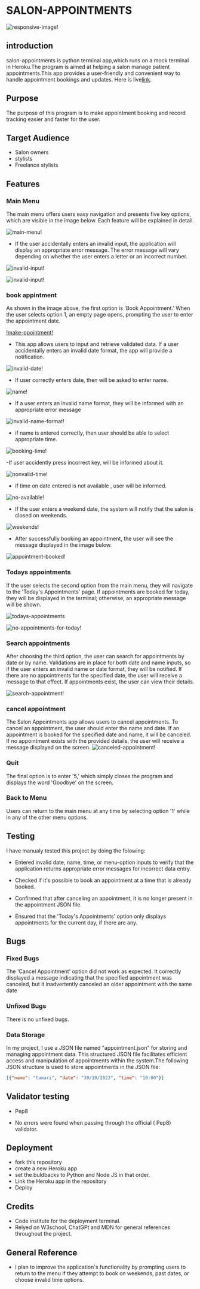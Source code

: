 # **SALON-APPOINTMENTS**

![responsive-image!](/docs/images/responsive.png)

## introduction

salon-appointments is python terminal app,which runs on a mock terminal in Heroku.The program is aimed at helping a salon manage patient appointments.This app provides a user-friendly and convenient way to handle appointment bookings and updates.
Here is live[link](https://salon-appointments-6179b752c1c9.herokuapp.com/?fbclid=IwAR2x-9_64jEAfkuD--ZYmFj9lUsE7TI0OsEsGUH8_Jiw3SymieOm-HKvgko).

## Purpose

The purpose of this program is to make appointment booking and record tracking easier and faster for the user.

## Target Audience

- Salon owners
- stylists
- Freelance stylists


## Features

### Main Menu

The main menu offers users easy navigation and presents five key options, which are visible in the image below. Each feature will be explained in detail.

![main-menu!](/docs/images/main%20-menu.png)

- If the user accidentally enters an invalid input, the application will display an appropriate error message. The error message will vary depending on whether the user enters a letter or an incorrect number.

![invalid-input!](/docs/images/main-menu%20if%20enter%20invalid%20input.png)

![invalid-input!](/docs/images/main-menu-letters.png)

### book appintment

As shown in the image above, the first option is 'Book Appointment.' When the user selects option 1, an empty page opens, prompting the user to enter the appointment date.

[!make-ppointment!](/docs/images/booking-date.png)

- This app allows users to input and retrieve validated data. If a user accidentally enters an invalid date format, the app will provide a notification.

![invalid-date!](/docs/images/booking-nvalid-date.png)

- If user correctly enters date, then will be asked to enter name.

![name!](/docs/images/cancell-appointment-name.png)

- If a user enters an invalid name format, they will be informed with an appropriate error message

![invalid-name-format!](/docs/images/invalid-name.png)

- if name is entered correctly, then user should be able to select appropriate time.

![booking-time!](/docs/images/booking-select-time.png)

-If user accidently press incorrect key, will be informed about it.

![nonvalid-time!](/docs/images/booking-%20if-nonvalid-time.png)

- if time on  date entered is not available , user will be informed.

![no-available!](/docs/images/no-avability.png)

- If the user enters a weekend date, the system will notify that the salon is closed on weekends.

![weekends!](/docs/images/weekend.png)

- After successfully booking an appointment, the user will see the message displayed in the image below.

![appointment-booked!](/docs/images/appointment%20booked.png)

 
### Todays appointments

If the user selects the second option from the main menu, they will navigate to the 'Today's Appointments' page. If appointments are booked for today, they will be displayed in the terminal; otherwise, an appropriate message will be shown.

![todays-appointments](/docs/images/todays-appointments.png)

![no-appointments-for-today!](/docs/images/today-no-appointments.png)

### Search appointments

After choosing the third option, the user can search for appointments by date or by name. Validations are in place for both date and name inputs, so if the user enters an invalid name or date format, they will be notified. If there are no appointments for the specified date, the user will receive a message to that effect. If appointments exist, the user can view their details.

![search-appointment!](/docs/images/search-appointment.png)

### cancel appointment

The Salon Appointments app allows users to cancel appointments. To cancel an appointment, the user should enter the name and date. If an appointment is booked for the specified date and name, it will be canceled. If no appointment exists with the provided details, the user will receive a message displayed on the screen.
![canceled-appointment!](/docs/images/cancell-appointment%20.png)

### Quit

The final option is to enter '5,' which simply closes the program and displays the word 'Goodbye' on the screen.

### Back to Menu

Users can return to the main menu at any time by selecting option '1' while in any of the other menu options.

## Testing
I have manualy tested  this project by doing the folowing:

- Entered invalid date, name, time, or menu-option inputs to verify that the application returns appropriate error messages for incorrect data entry.

- Checked if it's possible to book an appointment at a time that is already booked.

- Confirmed that after canceling an appointment, it is no longer present in the appointment JSON file.

- Ensured that the 'Today's Appointments' option only displays appointments for the current day, if there are any.

## Bugs

### Fixed Bugs 

The 'Cancel Appointment' option did not work as expected. It correctly displayed a message indicating that the specified appointment was canceled, but it inadvertently canceled an older appointment with the same date

### Unfixed Bugs

There is no unfixed bugs.

### Data Storage
In my project, I use a JSON file named "appointment.json" for storing and managing appointment data. This structured JSON file facilitates efficient access and manipulation of appointments within the system.The following JSON structure is used to store appointments in the JSON file:

 ```json
 [{"name": "tamari", "date": "30/10/2023", "time": "10:00"}]
 ```

## Validator testing
- Pep8

 - No errors were found when passing through the official ( Pep8) validator.

 ## Deployment
- fork this repository
- create a new Heroku app
- set the buldbacks to Python and Node JS in that order.
- Link the Heroku app in the repository
- Deploy

## Credits
- Code institute for the deployment terminal.
- Relyed on W3school, ChatGPt and MDN for general references throughout the project.
## General Reference
- I plan to improve the application's functionality by prompting users to return to the menu if they attempt to book on weekends, past dates, or choose invalid time options.



